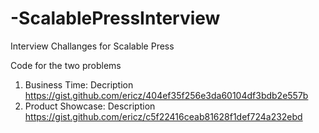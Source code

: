 # -ScalablePressInterview
Interview Challanges for Scalable Press

Code for the two problems 

1. Business Time: Decription https://gist.github.com/ericz/404ef35f256e3da60104df3bdb2e557b
2. Product Showcase: Description https://gist.github.com/ericz/c5f22416ceab81628f1def724a232ebd


